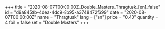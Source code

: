 +++
title = "2020-08-07T00:00:00Z_Double_Masters_Thragtusk_[en]_false"
id = "d9a8459b-4dea-4dc9-8b95-a3748472f699"
date = "2020-08-07T00:00:00Z"
name = "Thragtusk"
lang = ["en"]
price = "0.40"
quantity = 4
foil = false
set = "Double Masters"
+++
